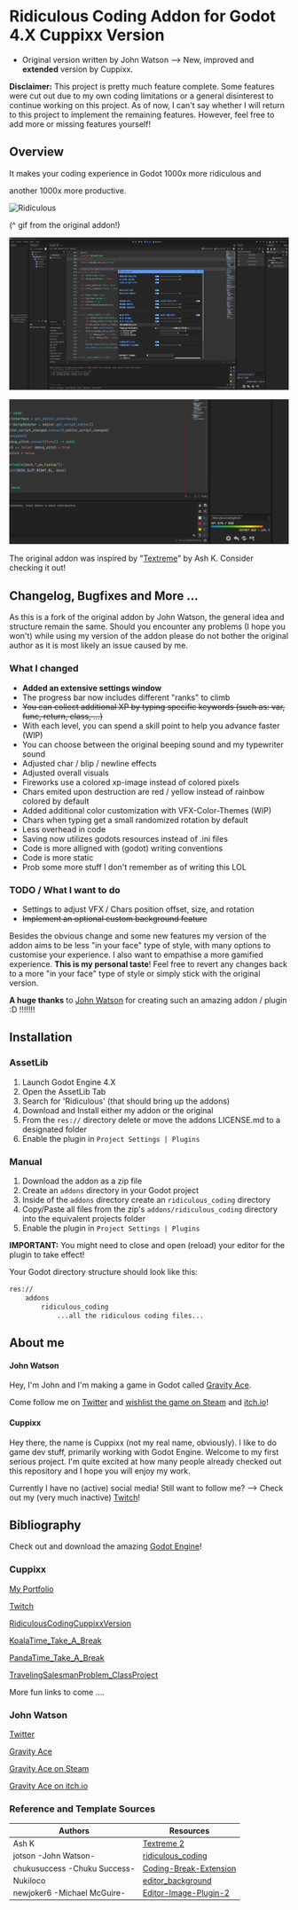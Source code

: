 # Ridiculous Coding Addon for Godot 4.X Cuppixx Version

- Original version written by John Watson --> New, improved and **extended** version by Cuppixx.

**Disclaimer:** This project is pretty much feature complete. Some features were cut out due to my own coding limitations or a general disinterest to continue working on this project. As of now, I can't say whether I will return to this project to implement the remaining features. However, feel free to add more or missing features yourself!

## Overview

It makes your coding experience in Godot 1000x more ridiculous and

another 1000x more productive.

![Ridiculous](readme-example.gif)

(^ gif from the original addon!)

![Ridiculous](readme-example.png)

![Ridiculous](readme-example2.png)

The original addon was inspired by "[Textreme](https://ash-k.itch.io/textreme-2)" by Ash K. Consider checking it out!

## Changelog, Bugfixes and More ...

As this is a fork of the original addon by John Watson, the general idea and structure remain the same.
Should you encounter any problems (I hope you won't) while using my version of the addon please do not bother the original author as it is most likely an issue caused by me.

### What I changed
- **Added an extensive settings window**
- The progress bar now includes different "ranks" to climb
- ~~You can collect additional XP by typing specific keywords (such as: var, func, return, class, ...)~~
- With each level, you can spend a skill point to help you advance faster (WIP)
- You can choose between the original beeping sound and my typewriter sound
- Adjusted char / blip / newline effects
- Adjusted overall visuals
- Fireworks use a colored xp-image instead of colored pixels
- Chars emited upon destruction are red / yellow instead of rainbow colored by default
- Added additional color customization with VFX-Color-Themes (WIP)
- Chars when typing get a small randomized rotation by default
- Less overhead in code
- Saving now utilizes godots resources instead of .ini files
- Code is more alligned with (godot) writing conventions
- Code is more static
- Prob some more stuff I don't remember as of writing this LOL

### TODO / What I want to do
- Settings to adjust VFX / Chars position offset, size, and rotation
- ~~Implement an optional custom background feature~~

Besides the obvious change and some new features my version of the addon aims to be less "in your face" type of style,
with many options to customise your experience. I also want to empathise a more gamified experience.
**This is my personal taste**! Feel free to revert any changes back to a more "in your face" type of style or
simply stick with the original version.

**A huge thanks** to [John Watson](https://github.com/jotson) for creating such an amazing addon / plugin :D !!!!!!!

## Installation

### AssetLib

1. Launch Godot Engine 4.X
2. Open the AssetLib Tab
3. Search for 'Ridiculous' (that should bring up the addons)
4. Download and Install either my addon or the original
5. From the `res://` directory delete or move the addons LICENSE.md to a designated folder
6. Enable the plugin in `Project Settings | Plugins`

### Manual

1. Download the addon as a zip file
2. Create an `addons` directory in your Godot project
3. Inside of the `addons` directory create an `ridiculous_coding` directory
4. Copy/Paste all files from the zip's `addons/ridiculous_coding` directory into the equivalent projects folder
5. Enable the plugin in `Project Settings | Plugins`

**IMPORTANT:** You might need to close and open (reload) your editor for the plugin to take effect!

Your Godot directory structure should look like this:

```
res://
	addons
		ridiculous_coding
			...all the ridiculous coding files...
```

## About me

#### John Watson

Hey, I'm John and I'm making a game in Godot called [Gravity Ace](https://gravityace.com).

Come follow me on [Twitter](https://twitter.com/yafd) and [wishlist the game on Steam](https://store.steampowered.com/app/1003860/Gravity_Ace/) and [itch.io](https://jotson.itch.io/gravity)!

#### Cuppixx

Hey there, the name is Cuppixx (not my real name, obviously). I like to do game dev stuff, primarily working with Godot Engine. Welcome to my first serious project. I'm quite excited at how many people already checked out this repository and I hope you will enjoy my work.

Currently I have no (active) social media! Still want to follow me? --> Check out my (very much inactive) [Twitch](https://www.twitch.tv/cuppixd)!

## Bibliography

Check out and download the amazing [Godot Engine](https://godotengine.org/download)!

### Cuppixx

[My Portfolio](https://cuppixx.github.io)

[Twitch](https://www.twitch.tv/cuppixd)

[RidiculousCodingCuppixxVersion](https://github.com/Cuppixx/RidiculousCodingCuppixxVersion/tree/main)

[KoalaTime_Take_A_Break](https://github.com/Cuppixx/KoalaTime_Take-A-Break)

[PandaTime_Take_A_Break](https://github.com/Cuppixx/PandaTime_Take-A-Break)

[TravelingSalesmanProblem_ClassProject](https://github.com/Cuppixx/TravelingSalesmanProblem_ClassProject)

More fun links to come ....

### John Watson

[Twitter](https://twitter.com/yafd)

[Gravity Ace](https://gravityace.com)

[Gravity Ace on Steam](https://store.steampowered.com/app/1003860/Gravity_Ace/)

[Gravity Ace on itch.io](https://jotson.itch.io/gravity)

### Reference and Template Sources

| Authors    | Resources   |
| ---------- | ----------- |
| Ash K                            | [Textreme 2](https://ash-k.itch.io/textreme-2)                                   |
| jotson -John Watson-             | [ridiculous_coding](https://github.com/jotson/ridiculous_coding/tree/godot4)     |
| chukusuccess -Chuku Success-     | [Coding-Break-Extension](https://github.com/chukusuccess/Coding-Break-Extension) |
| Nukiloco                         | [editor_background](https://github.com/Nukiloco/editor_background)               |
| newjoker6 -Michael McGuire-      | [Editor-Image-Plugin-2](https://github.com/newjoker6/Editor-Image-Plugin-2)      |
